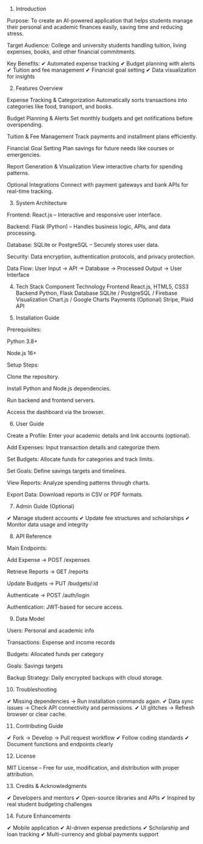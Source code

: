 1. Introduction

Purpose:
To create an AI-powered application that helps students manage their personal and academic finances easily, saving time and reducing stress.

Target Audience:
College and university students handling tuition, living expenses, books, and other financial commitments.

Key Benefits:
✔ Automated expense tracking
✔ Budget planning with alerts
✔ Tuition and fee management
✔ Financial goal setting
✔ Data visualization for insights

2. Features Overview

Expense Tracking & Categorization
Automatically sorts transactions into categories like food, transport, and books.

Budget Planning & Alerts
Set monthly budgets and get notifications before overspending.

Tuition & Fee Management
Track payments and installment plans efficiently.

Financial Goal Setting
Plan savings for future needs like courses or emergencies.

Report Generation & Visualization
View interactive charts for spending patterns.

Optional Integrations
Connect with payment gateways and bank APIs for real-time tracking.

3. System Architecture

Frontend:
React.js – Interactive and responsive user interface.

Backend:
Flask (Python) – Handles business logic, APIs, and data processing.

Database:
SQLite or PostgreSQL – Securely stores user data.

Security:
Data encryption, authentication protocols, and privacy protection.

Data Flow:
User Input → API → Database → Processed Output → User Interface

4. Tech Stack
Component	Technology
Frontend	React.js, HTML5, CSS3
Backend	Python, Flask
Database	SQLite / PostgreSQL / Firebase
Visualization	Chart.js / Google Charts
Payments (Optional)	Stripe, Plaid API

5. Installation Guide

Prerequisites:

Python 3.8+

Node.js 16+

Setup Steps:

Clone the repository.

Install Python and Node.js dependencies.

Run backend and frontend servers.

Access the dashboard via the browser.

6. User Guide

Create a Profile: Enter your academic details and link accounts (optional).

Add Expenses: Input transaction details and categorize them.

Set Budgets: Allocate funds for categories and track limits.

Set Goals: Define savings targets and timelines.

View Reports: Analyze spending patterns through charts.

Export Data: Download reports in CSV or PDF formats.

7. Admin Guide (Optional)

✔ Manage student accounts
✔ Update fee structures and scholarships
✔ Monitor data usage and integrity

8. API Reference

Main Endpoints:

Add Expense → POST /expenses

Retrieve Reports → GET /reports

Update Budgets → PUT /budgets/:id

Authenticate → POST /auth/login

Authentication: JWT-based for secure access.

9. Data Model

Users: Personal and academic info

Transactions: Expense and income records

Budgets: Allocated funds per category

Goals: Savings targets

Backup Strategy: Daily encrypted backups with cloud storage.

10. Troubleshooting

✔ Missing dependencies → Run installation commands again.
✔ Data sync issues → Check API connectivity and permissions.
✔ UI glitches → Refresh browser or clear cache.

11. Contributing Guide

✔ Fork → Develop → Pull request workflow
✔ Follow coding standards
✔ Document functions and endpoints clearly

12. License

MIT License – Free for use, modification, and distribution with proper attribution.

13. Credits & Acknowledgments

✔ Developers and mentors
✔ Open-source libraries and APIs
✔ Inspired by real student budgeting challenges

14. Future Enhancements

✔ Mobile application
✔ AI-driven expense predictions
✔ Scholarship and loan tracking
✔ Multi-currency and global payments support
